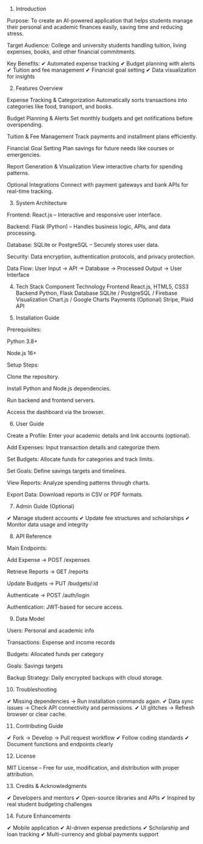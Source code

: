 1. Introduction

Purpose:
To create an AI-powered application that helps students manage their personal and academic finances easily, saving time and reducing stress.

Target Audience:
College and university students handling tuition, living expenses, books, and other financial commitments.

Key Benefits:
✔ Automated expense tracking
✔ Budget planning with alerts
✔ Tuition and fee management
✔ Financial goal setting
✔ Data visualization for insights

2. Features Overview

Expense Tracking & Categorization
Automatically sorts transactions into categories like food, transport, and books.

Budget Planning & Alerts
Set monthly budgets and get notifications before overspending.

Tuition & Fee Management
Track payments and installment plans efficiently.

Financial Goal Setting
Plan savings for future needs like courses or emergencies.

Report Generation & Visualization
View interactive charts for spending patterns.

Optional Integrations
Connect with payment gateways and bank APIs for real-time tracking.

3. System Architecture

Frontend:
React.js – Interactive and responsive user interface.

Backend:
Flask (Python) – Handles business logic, APIs, and data processing.

Database:
SQLite or PostgreSQL – Securely stores user data.

Security:
Data encryption, authentication protocols, and privacy protection.

Data Flow:
User Input → API → Database → Processed Output → User Interface

4. Tech Stack
Component	Technology
Frontend	React.js, HTML5, CSS3
Backend	Python, Flask
Database	SQLite / PostgreSQL / Firebase
Visualization	Chart.js / Google Charts
Payments (Optional)	Stripe, Plaid API

5. Installation Guide

Prerequisites:

Python 3.8+

Node.js 16+

Setup Steps:

Clone the repository.

Install Python and Node.js dependencies.

Run backend and frontend servers.

Access the dashboard via the browser.

6. User Guide

Create a Profile: Enter your academic details and link accounts (optional).

Add Expenses: Input transaction details and categorize them.

Set Budgets: Allocate funds for categories and track limits.

Set Goals: Define savings targets and timelines.

View Reports: Analyze spending patterns through charts.

Export Data: Download reports in CSV or PDF formats.

7. Admin Guide (Optional)

✔ Manage student accounts
✔ Update fee structures and scholarships
✔ Monitor data usage and integrity

8. API Reference

Main Endpoints:

Add Expense → POST /expenses

Retrieve Reports → GET /reports

Update Budgets → PUT /budgets/:id

Authenticate → POST /auth/login

Authentication: JWT-based for secure access.

9. Data Model

Users: Personal and academic info

Transactions: Expense and income records

Budgets: Allocated funds per category

Goals: Savings targets

Backup Strategy: Daily encrypted backups with cloud storage.

10. Troubleshooting

✔ Missing dependencies → Run installation commands again.
✔ Data sync issues → Check API connectivity and permissions.
✔ UI glitches → Refresh browser or clear cache.

11. Contributing Guide

✔ Fork → Develop → Pull request workflow
✔ Follow coding standards
✔ Document functions and endpoints clearly

12. License

MIT License – Free for use, modification, and distribution with proper attribution.

13. Credits & Acknowledgments

✔ Developers and mentors
✔ Open-source libraries and APIs
✔ Inspired by real student budgeting challenges

14. Future Enhancements

✔ Mobile application
✔ AI-driven expense predictions
✔ Scholarship and loan tracking
✔ Multi-currency and global payments support
